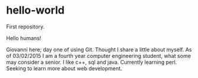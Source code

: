 # hello-world
First repository.

Hello humans!

Giovanni here; day one of using Git. Thought I share a little about myself. 
As of 03/02/2015 I am a fourth year computer engineering student, what some may consider a senior. 
I like c++, sql and java. Currently learning perl. Seeking to learn more about web development. 

